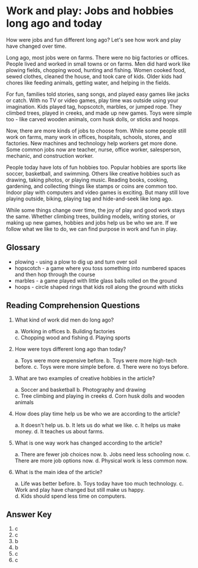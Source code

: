 # Work and play: Jobs and hobbies long ago and today

How were jobs and fun different long ago? Let's see how work and play have changed over time.

Long ago, most jobs were on farms. There were no big factories or offices. People lived and worked in small towns or on farms. Men did hard work like plowing fields, chopping wood, hunting and fishing. Women cooked food, sewed clothes, cleaned the house, and took care of kids. Older kids had chores like feeding animals, getting water, and helping in the fields.

For fun, families told stories, sang songs, and played easy games like jacks or catch. With no TV or video games, play time was outside using your imagination. Kids played tag, hopscotch, marbles, or jumped rope. They climbed trees, played in creeks, and made up new games. Toys were simple too - like carved wooden animals, corn husk dolls, or sticks and hoops.

Now, there are more kinds of jobs to choose from. While some people still work on farms, many work in offices, hospitals, schools, stores, and factories. New machines and technology help workers get more done. Some common jobs now are teacher, nurse, office worker, salesperson, mechanic, and construction worker.

People today have lots of fun hobbies too. Popular hobbies are sports like soccer, basketball, and swimming. Others like creative hobbies such as drawing, taking photos, or playing music. Reading books, cooking, gardening, and collecting things like stamps or coins are common too. Indoor play with computers and video games is exciting. But many still love playing outside, biking, playing tag and hide-and-seek like long ago.

While some things change over time, the joy of play and good work stays the same. Whether climbing trees, building models, writing stories, or making up new games, hobbies and jobs help us be who we are. If we follow what we like to do, we can find purpose in work and fun in play.

## Glossary

- plowing - using a plow to dig up and turn over soil
- hopscotch - a game where you toss something into numbered spaces and then hop through the course
- marbles - a game played with little glass balls rolled on the ground
- hoops - circle shaped rings that kids roll along the ground with sticks

## Reading Comprehension Questions

1. What kind of work did men do long ago?

   a. Working in offices
   b. Building factories  
   c. Chopping wood and fishing
   d. Playing sports

2. How were toys different long ago than today?

   a. Toys were more expensive before.
   b. Toys were more high-tech before.
   c. Toys were more simple before.
   d. There were no toys before.

3. What are two examples of creative hobbies in the article?

   a. Soccer and basketball
   b. Photography and drawing  
   c. Tree climbing and playing in creeks
   d. Corn husk dolls and wooden animals

4. How does play time help us be who we are according to the article?

   a. It doesn't help us.
   b. It lets us do what we like.
   c. It helps us make money.
   d. It teaches us about farms.

5. What is one way work has changed according to the article?

   a. There are fewer job choices now.
   b. Jobs need less schooling now.
   c. There are more job options now.
   d. Physical work is less common now.

6. What is the main idea of the article?

   a. Life was better before.
   b. Toys today have too much technology.
   c. Work and play have changed but still make us happy.  
   d. Kids should spend less time on computers.

## Answer Key

1. c
2. c
3. b  
4. b
5. c
6. c
